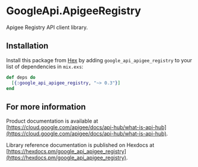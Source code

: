 # GoogleApi.ApigeeRegistry

Apigee Registry API client library.



## Installation

Install this package from [Hex](https://hex.pm) by adding
`google_api_apigee_registry` to your list of dependencies in `mix.exs`:

```elixir
def deps do
  [{:google_api_apigee_registry, "~> 0.3"}]
end
```

## For more information

Product documentation is available at [https://cloud.google.com/apigee/docs/api-hub/what-is-api-hub](https://cloud.google.com/apigee/docs/api-hub/what-is-api-hub).

Library reference documentation is published on Hexdocs at
[https://hexdocs.pm/google_api_apigee_registry](https://hexdocs.pm/google_api_apigee_registry).

